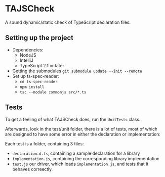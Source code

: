 # TAJSCheck
A sound dynamic/static check of TypeScript declaration files. 

## Setting up the project
 - Dependencies: 
    - NodeJS
    - IntelliJ
    - TypeScript 2.1 or later
 - Getting the submodules `git submodule update --init --remote`
 - Set up ts-spec-reader: 
    - `cd ts-spec-reader`
    - `npm install`
    - `tsc --module commonjs src/*.ts`
    
## Tests
To get a feeling of what TAJSCheck does, run the `UnitTests` class. 

Afterwards, look in the test/unit folder, there is a lot of tests, most of which are designed to have some error in either the declaration or implementation:

Each test is a folder, containing 3 files: 
- `declaration.d.ts`, containing a sample declaration for a library
- `implementation.js`, containing the corresponding library implementation
- `test.js` our driver, which loads `implementation.js`, and tests that it behaves correectly. 
